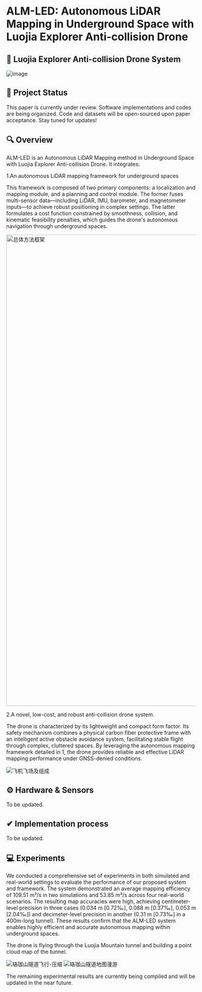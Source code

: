 # ALM-LED: Autonomous LiDAR Mapping in Underground Space with Luojia Explorer Anti-collision Drone
## 🤖 Luojia Explorer Anti-collision Drone System
![image](https://github.com/user-attachments/assets/e372784e-57c5-418e-91f2-0dc9b83d95ce)

## 📜 Project Status

This paper is currently under review.​​ Software implementations and codes are being organized. ​Code and datasets will be open-sourced upon paper acceptance.​​
 Stay tuned for updates! 

## 🔍 Overview

​ALM-LED​ is an Autonomous LiDAR Mapping method in Underground Space with Luojia Explorer Anti-collision Drone​. It integrates:

​1.An autonomous LiDAR mapping framework for underground spaces

This framework is composed of two primary components: a localization and mapping module, and a planning and control module. The former fuses multi-sensor data—including LiDAR, IMU, barometer, and magnetometer inputs—to achieve robust positioning in complex settings. The latter formulates a cost function constrained by smoothness, collision, and kinematic feasibility penalties, which guides the drone's autonomous navigation through underground spaces.

<img width="5355" height="1246" alt="总体方法框架" src="https://github.com/user-attachments/assets/c7ba98d3-92ae-49f3-afd5-853fe69bbdeb" />

​2.A novel, low-cost, and robust anti-collision drone system. 

The drone is characterized by its lightweight and compact form factor. Its safety mechanism combines a physical carbon fiber protective frame with an intelligent active obstacle avoidance system, facilitating stable flight through complex, cluttered spaces. By leveraging the autonomous mapping framework detailed in 1, the drone provides reliable and effective LiDAR mapping performance under GNSS-denied conditions.

![飞机飞场及组成](https://github.com/user-attachments/assets/cdb9575d-062d-444e-8556-ba970d1d770f)

## ​⚙ Hardware & Sensors

To be updated.

## ✔ Implementation process

To be updated.

## ​💻 Experiments
We conducted a comprehensive set of experiments in both simulated and real-world settings to evaluate the performance of our proposed system and framework. The system demonstrated an average mapping efficiency of 109.51 m³/s in two simulations and 53.85 m³/s across four real-world scenarios. The resulting map accuracies were high, achieving centimeter-level precision in three cases (0.034 m [0.72‰], 0.088 m [0.37‰], 0.053 m [2.04‰]) and decimeter-level precision in another (0.31 m [0.73‰] in a 400m-long tunnel). These results confirm that the ALM-LED system enables highly efficient and accurate autonomous mapping within underground spaces.

The drone is flying through the Luojia Mountain tunnel and building a point cloud map of the tunnel.

![珞珈山隧道飞行-压缩](https://github.com/user-attachments/assets/484e2921-1a32-493a-ae86-14ea07f69a61) ![珞珈山隧道地图漫游](https://github.com/user-attachments/assets/7a5546da-35a6-476e-a500-64773876ab5a)

 The remaining experimental results are currently being compiled and will be updated in the near future.
